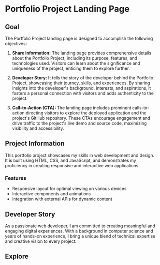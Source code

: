 # Portfolio Project Landing Page

## Goal
The Portfolio Project landing page is designed to accomplish the following objectives:

1. **Share Information:** The landing page provides comprehensive details about the Portfolio Project, including its purpose, features, and technologies used. Visitors can learn about the significance and uniqueness of the project, enticing them to explore further.

2. **Developer Story:** It tells the story of the developer behind the Portfolio Project, showcasing their journey, skills, and experiences. By sharing insights into the developer's background, interests, and aspirations, it fosters a personal connection with visitors and adds authenticity to the project.

3. **Call-to-Action (CTA):** The landing page includes prominent calls-to-action directing visitors to explore the deployed application and the project's GitHub repository. These CTAs encourage engagement and drive traffic to the project's live demo and source code, maximizing visibility and accessibility.

## Project Information
This portfolio project showcases my skills in web development and design. It is built using HTML, CSS, and JavaScript, and demonstrates my proficiency in creating responsive and interactive web applications.

### Features
- Responsive layout for optimal viewing on various devices
- Interactive components and animations
- Integration with external APIs for dynamic content

## Developer Story
As a passionate web developer, I am committed to creating meaningful and engaging digital experiences. With a background in computer science and years of hands-on experience, I bring a unique blend of technical expertise and creative vision to every project.

## Explore
